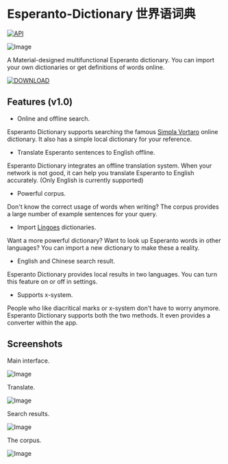 ﻿# Esperanto-Dictionary 世界语词典
[![API](https://img.shields.io/badge/API-18%2B-brightgreen.svg?style=flat)](https://android-arsenal.com/api?level=18)

![Image](https://github.com/Cinher/Esperanto-Dictionary/raw/master/docs/promotional_graphics.jpg)

A Material-designed multifunctional Esperanto dictionary. You can import your own dictionaries or get definitions of words online. 

[![DOWNLOAD](https://img.shields.io/badge/DOWNLOAD-APK-green.svg?style=for-the-badge)](https://github.com/Cinher/Esperanto-Dictionary/releases/download/v1.0/esperanto_dictionary_1.0.apk) 

## Features (v1.0)

* Online and offline search.

Esperanto Dictionary supports searching the famous [Simpla Vortaro](http://www.simplavortaro.org/) online dictionary. It also has a simple local dictionary for your reference. 

* Translate Esperanto sentences to English offline. 

Esperanto Dictionary integrates an offline translation system. When your network is not good, it can help you translate Esperanto to English accurately. 
(Only English is currently supported) 

* Powerful corpus. 

Don't know the correct usage of words when writing? The corpus provides a large number of example sentences for your query. 

* Import [Lingoes](http://www.lingoes.net/en/index.html) dictionaries. 

Want a more powerful dictionary? Want to look up Esperanto words in other languages? You can import a new dictionary to make these a reality. 

* English and Chinese search result. 

Esperanto Dictionary provides local results in two languages. You can turn this feature on or off in settings. 

* Supports x-system. 

People who like diacritical marks or x-system don't have to worry anymore. Esperanto Dictionary supports both the two methods. It even provides a converter within the app. 

## Screenshots

Main interface. 

![Image](https://github.com/Cinher/Esperanto-Dictionary/raw/master/docs/Screenshot_1920x1080_1.png) 

Translate. 

![Image](https://github.com/Cinher/Esperanto-Dictionary/raw/master/docs/Screenshot_1920x1080_2.png) 

Search results. 

![Image](https://github.com/Cinher/Esperanto-Dictionary/raw/master/docs/Screenshot_1920x1080_3.png) 

The corpus. 

![Image](https://github.com/Cinher/Esperanto-Dictionary/raw/master/docs/Screenshot_1920x1080_4.png) 

